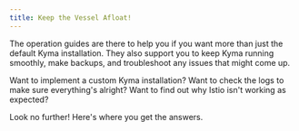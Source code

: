 ```yaml
---
title: Keep the Vessel Afloat!
---
```


The operation guides are there to help you if you want more than just the default Kyma installation. They also support you to keep Kyma running smoothly, make backups, and troubleshoot any issues that might come up.

Want to implement a custom Kyma installation?
Want to check the logs to make sure everything's alright?
Want to find out why Istio isn't working as expected?

Look no further! Here's where you get the answers.
